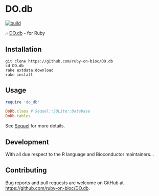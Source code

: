 # DO.db

[![build](https://github.com/ruby-on-bioc/DO.db/actions/workflows/ci.yml/badge.svg)](https://github.com/ruby-on-bioc/DO.db/actions/workflows/ci.yml)

:notes: [DO.db](https://bioconductor.org/packages/DO.db/) - for Ruby

## Installation

```
git clone https://github.com/ruby-on-bioc/DO.db
cd DO.db
rake extdata:download
rake install
```

## Usage

```ruby
require 'do_db'

DoDb.class # Sequel::SQLite::Database
DoDb.tables
```

See [Sequel](https://github.com/jeremyevans/sequel) for more details.

## Development

With all due respect to the R language and Bioconductor maintainers...

## Contributing

Bug reports and pull requests are welcome on GitHub at https://github.com/ruby-on-bioc/DO.db.
